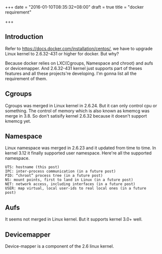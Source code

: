 +++
date = "2016-01-10T08:35:32+08:00"
draft = true
title = "docker requirement"

+++



## Introduction

Refer to <https://docs.docker.com/installation/centos/>, we have to upgrade Linux kernel to 2.6.32-431 or higher for docker. But why?

Because docker relies on LXC(Cgroups, Namespace and chroot) and aufs or devicemapper. And 2.6.32-431 kernel just supports part of theses features and all these projects're developing. I'm gonna list all the requirement of them.

## Cgroups

Cgroups was merged in Linux kernel in 2.6.24. But it can only control cpu or something. The control of memory which is also known as kmemcg was merge in 3.8. So don't satisify kernel 2.6.32 because it doesn't support kmemcg yet.

## Namespace

Linux namespace was merged in 2.6.23 and it updated from time to time. In kernel 3.12 it finally supported user namespace. Here're all the supported namespace.

```
UTS: hostname (this post)
IPC: inter-process communication (in a future post)
PID: “chroot” process tree (in a future post)
NS: mount points, first to land in Linux (in a future post)
NET: network access, including interfaces (in a future post)
USER: map virtual, local user-ids to real local ones (in a future post)
```

## Aufs

It seems not merged in Linux kernel. But it supports kernel 3.0+ well.

## Devicemapper

Device-mapper is a component of the 2.6 linux kernel.

